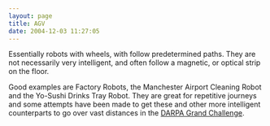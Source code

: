 ```yaml
---
layout: page
title: AGV
date: 2004-12-03 11:27:05
---
```

<p>Essentially robots with wheels, with follow predetermined paths. They are not necessarily very intelligent, and often follow a magnetic, or optical strip on the floor.
</p>
<p>Good examples are Factory Robots, the Manchester Airport Cleaning Robot and the Yo-Sushi Drinks Tray Robot. They are great for repetitive journeys and some attempts have been made to get these and other more intelligent counterparts to go over vast distances in the <a class="wiki" href="/wiki/darpa_grand_challenge.html" title="DARPA Grand Challenge">DARPA Grand Challenge</a>.
</p>


